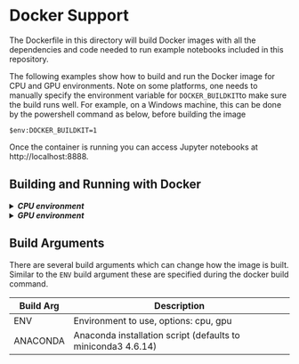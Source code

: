 Docker Support
==============
The Dockerfile in this directory will build Docker images with all the dependencies and code needed to run example notebooks included in this repository.

The following examples show how to build and run the Docker image for CPU and GPU environments. 
Note on some platforms, one needs to manually specify the environment variable for `DOCKER_BUILDKIT`to make sure the build runs well. 
For example, on a Windows machine, this can be done by the powershell command as below, before building the image
```
$env:DOCKER_BUILDKIT=1
```

Once the container is running you can access Jupyter notebooks at http://localhost:8888.

Building and Running with Docker
--------------------------------

<details>
<summary><strong><em>CPU environment</em></strong></summary>

```
DOCKER_BUILDKIT=1 docker build -t video_resnet:cpu --build-arg ENV="cpu" .
docker run -p 8888:8888 -d video_resnet:cpu
```

</details>

<details>
<summary><strong><em>GPU environment</em></strong></summary>

```
DOCKER_BUILDKIT=1 docker build -t video_resnet:gpu --build-arg ENV="gpu" .
docker run --runtime=nvidia -p 8888:8888 -d video_resnet:gpu
```

</details>

Build Arguments
---------------

There are several build arguments which can change how the image is built. Similar to the `ENV` build argument these are specified during the docker build command.

Build Arg|Description|
---------|-----------|
ENV|Environment to use, options: cpu, gpu|
ANACONDA|Anaconda installation script (defaults to miniconda3 4.6.14)|
